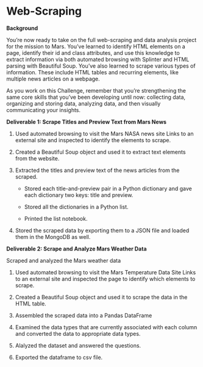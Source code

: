 # Web-Scraping

**Background**

You’re now ready to take on the full web-scraping and data analysis project for the mission to Mars. You’ve learned to identify HTML elements on a page, identify their id and class attributes, and use this knowledge to extract information via both automated browsing with Splinter and HTML parsing with Beautiful Soup. You’ve also learned to scrape various types of information. These include HTML tables and recurring elements, like multiple news articles on a webpage.

As you work on this Challenge, remember that you’re strengthening the same core skills that you’ve been developing until now: collecting data, organizing and storing data, analyzing data, and then visually communicating your insights.

**Deliverable 1: Scrape Titles and Preview Text from Mars News**

1. Used automated browsing to visit the Mars NASA news site Links to an external site and inspected to identify the elements to scrape.

2. Created a Beautiful Soup object and used it to extract text elements from the website.

3. Extracted the titles and preview text of the news articles from the scraped.

   * Stored each title-and-preview pair in a Python dictionary and gave each dictionary two keys: title and preview.
     
   * Stored all the dictionaries in a Python list.

   * Printed the list notebook.
  
4. Stored the scraped data by exporting them to a JSON file and loaded them in the MongoDB as well.
  
**Deliverable 2: Scrape and Analyze Mars Weather Data**
  
  Scraped and analyzed the Mars weather data
  
   1. Used automated browsing to visit the Mars Temperature Data Site Links to an external site and inspected the page to identify which elements to scrape.
  
   2. Created a Beautiful Soup object and used it to scrape the data in the HTML table.
  
   3. Assembled the scraped data into a Pandas DataFrame
  
   4. Examined the data types that are currently associated with each column and converted the data to appropriate data types.
  
   5. Alalyzed the dataset and answered the questions.
  
   6. Exported the dataframe to csv file.
   
